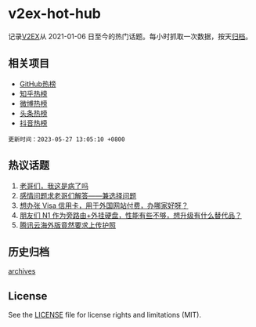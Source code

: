 # v2ex-hot-hub

 记录[V2EX](https://www.v2ex.com/)从 2021-01-06 日至今的热门话题。每小时抓取一次数据，按天[归档](archives)。
 
 ## 相关项目

- [GitHub热榜](https://github.com/snaildev/github-hot-hub)
- [知乎热榜](https://github.com/snaildev/zhihu-hot-hub)
- [微博热榜](https://github.com/snaildev/weibo-hot-hub)
- [头条热榜](https://github.com/snaildev/toutiao-hot-hub)
- [抖音热榜](https://github.com/snaildev/douyin-hot-hub)


 `更新时间：2023-05-27 13:05:10 +0800`

## 热议话题

1. [老哥们，我这是病了吗](https://www.v2ex.com/t/943291)
1. [感情问题求老哥们解答——兼选择问题](https://www.v2ex.com/t/943323)
1. [想办张 Visa 信用卡，用于外国网站付费，办哪家好呀？](https://www.v2ex.com/t/943158)
1. [朋友们 N1 作为旁路由+外挂硬盘，性能有些不够，想升级有什么替代品？](https://www.v2ex.com/t/943186)
1. [腾讯云海外版竟然要求上传护照](https://www.v2ex.com/t/943347)

## 历史归档

[archives](archives)

## License

See the [LICENSE](LICENSE) file for license rights and limitations (MIT).
